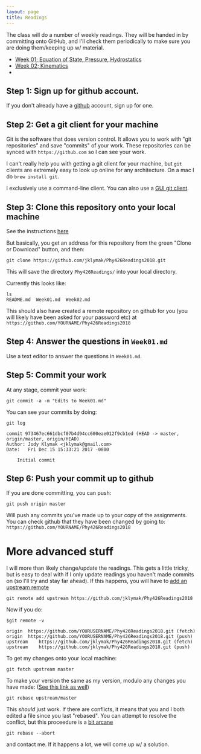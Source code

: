 ```yaml
---
layout: page
title: Readings
---
```



The class will do a number of weekly readings.  They will be handed in
by committing onto GitHub, and I'll check them periodically to make sure
you are doing them/keeping up w/ material.

  - [Week 01; Equation of State, Pressure, Hydrostatics](./Week01/)
  - [Week 02; Kinematics](./Week02)
  -

## Step 1: Sign up for github account.

If you don't already have a [github](https://github.com) account, sign up
for one.  

## Step 2: Get a git client for your machine

Git is the software that does version control.  It allows you to work
with "git repositories" and save "commits" of your work.  These repositories
can be synced with `https://github.com` so I can see your work.  

I can't really help you with getting a git client for your machine, but
`git` clients are extremely easy to look
up online for any architecture.  On a mac I do `brew install git`.  

I  exclusively use a command-line client. You can also use a
[GUI git client](https://git-scm.com/downloads/guis/).  

## Step 3: Clone this repository onto your local machine

See the instructions [here](https://help.github.com/articles/cloning-a-repository/)

But basically, you get an address for this repository from the green "Clone
or Download" button, and then:

```
git clone https://github.com/jklymak/Phy426Readings2018.git
```

This will save the directory `Phy426Readings/` into your local directory.  

Currently this looks like:

```
ls
README.md  Week01.md  Week02.md
```
This should also have created a remote repository on github for you (you
will likely have been asked for your password etc) at
`https://github.com/YOURNAME/Phy426Readings2018`

## Step 4: Answer the questions in `Week01.md`

Use a text editor to answer the questions in `Week01.md`.

## Step 5: Commit your work

At any stage, commit your work:

```
git commit -a -m "Edits to Week01.md"
```

You can see your commits by doing:

```
git log

commit 973467ec661dbcf07b4d94cc600eae012f9cb1ed (HEAD -> master, origin/master, origin/HEAD)
Author: Jody Klymak <jklymak@gmail.com>
Date:   Fri Dec 15 15:33:21 2017 -0800

    Initial commit
```

## Step 6: Push your commit up to github

If you are done committing, you can push:

```
git push origin master
```

Will push any commits you've made up to your copy of the assignments.  You
can check github that they have been changed by going to:
`https://github.com/YOURNAME/Phy426Readings2018`

# More advanced stuff

I will more than likely change/update the readings.  This gets a little
tricky, but is easy to deal with if I only update readings you haven't
made commits on (so I'll try and stay far ahead).  If this happens,
you will have to
[add an upstream remote](https://help.github.com/articles/configuring-a-remote-for-a-fork/)

```
git remote add upstream https://github.com/jklymak/Phy426Readings2018
```

Now if you do:

```
$git remote -v

origin	https://github.com/YOURUSERNAME/Phy426Readings2018.git (fetch)
origin	https://github.com/YOURUSERNAME/Phy426Readings2018.git (push)
upstream	https://github.com/jklymak/Phy426Readings2018.git (fetch)
upstream	https://github.com/jklymak/Phy426Readings2018.git (push)
```

To get my changes onto your local machine:

```
git fetch upstream master
```

To make your version the same as my version, modulo any changes you
have made: ([See this link as well](https://www.atlassian.com/git/articles/git-forks-and-upstreams))

```
git rebase upstream/master
```

This *should* just work.  If there are conflicts, it means that you and I
both edited a file since you last "rebased". You can attempt to resolve the
conflict, but this proceedure is a [bit arcane](https://help.github.com/articles/resolving-a-merge-conflict-using-the-command-line/)

```
git rebase --abort
```
and contact me.  If it happens a lot, we will come up w/ a solution.
